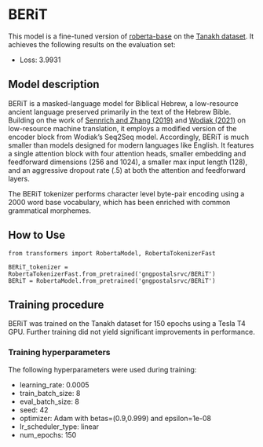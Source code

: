 # BERiT

This model is a fine-tuned version of [roberta-base](https://huggingface.co/roberta-base) on the [Tanakh dataset](https://huggingface.co/datasets/gngpostalsrvc/Tanakh).
It achieves the following results on the evaluation set:
- Loss: 3.9931

## Model description

BERiT is a masked-language model for Biblical Hebrew, a low-resource ancient language preserved primarily in the text of the Hebrew Bible. Building on the work of [Sennrich and Zhang (2019)](https://arxiv.org/abs/1905.11901) and [Wodiak (2021)](https://arxiv.org/abs/2110.01938) on low-resource machine translation, it employs a modified version of the encoder block from Wodiak’s Seq2Seq model. Accordingly, BERiT is much smaller than models designed for modern languages like English. It features a single attention block with four attention heads, smaller embedding and feedforward dimensions (256 and 1024), a smaller max input length (128), and an aggressive dropout rate (.5) at both the attention and feedforward layers. 

The BERiT tokenizer performs character level byte-pair encoding using a 2000 word base vocabulary, which has been enriched with common grammatical morphemes.  

## How to Use

```
from transformers import RobertaModel, RobertaTokenizerFast

BERiT_tokenizer = RobertaTokenizerFast.from_pretrained('gngpostalsrvc/BERiT')
BERiT = RobertaModel.from_pretrained('gngpostalsrvc/BERiT')
```

## Training procedure

BERiT was trained on the Tanakh dataset for 150 epochs using a Tesla T4 GPU. Further training did not yield significant improvements in performance. 

### Training hyperparameters

The following hyperparameters were used during training:
- learning_rate: 0.0005
- train_batch_size: 8
- eval_batch_size: 8
- seed: 42
- optimizer: Adam with betas=(0.9,0.999) and epsilon=1e-08
- lr_scheduler_type: linear
- num_epochs: 150
